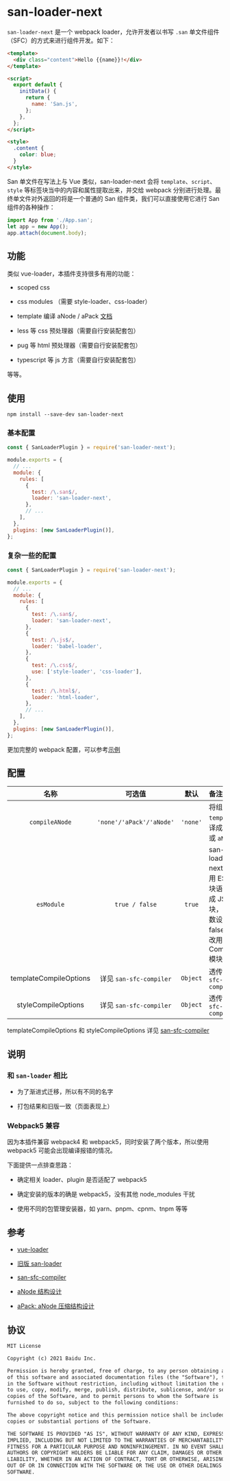 # san-loader-next

`san-loader-next` 是一个 webpack loader，允许开发者以书写 `.san` 单文件组件（SFC）的方式来进行组件开发。如下：

```html
<template>
  <div class="content">Hello {{name}}!</div>
</template>

<script>
  export default {
    initData() {
      return {
        name: 'San.js',
      };
    },
  };
</script>

<style>
  .content {
    color: blue;
  }
</style>
```

San 单文件在写法上与 Vue 类似，san-loader-next 会将 `template`、`script`、`style` 等标签块当中的内容和属性提取出来，并交给 webpack 分别进行处理。最终单文件对外返回的将是一个普通的 San 组件类，我们可以直接使用它进行 San 组件的各种操作：

```js
import App from './App.san';
let app = new App();
app.attach(document.body);
```

## 功能

类似 vue-loader，本插件支持很多有用的功能：

- scoped css

- css modules （需要 style-loader、css-loader）

- template 编译 aNode / aPack [文档](https://github.com/baidu/san/blob/master/doc/anode.md)

- less 等 css 预处理器（需要自行安装配套包）

- pug 等 html 预处理器（需要自行安装配套包）

- typescript 等 js 方言（需要自行安装配套包）

等等。

## 使用

```shell
npm install --save-dev san-loader-next
```

### 基本配置

```js
const { SanLoaderPlugin } = require('san-loader-next');

module.exports = {
  // ...
  module: {
    rules: [
      {
        test: /\.san$/,
        loader: 'san-loader-next',
      },
      // ...
    ],
  },
  plugins: [new SanLoaderPlugin()],
};
```

### 复杂一些的配置

```js
const { SanLoaderPlugin } = require('san-loader-next');

module.exports = {
  // ...
  module: {
    rules: [
      {
        test: /\.san$/,
        loader: 'san-loader-next',
      },
      {
        test: /\.js$/,
        loader: 'babel-loader',
      },
      {
        test: /\.css$/,
        use: ['style-loader', 'css-loader'],
      },
      {
        test: /\.html$/,
        loader: 'html-loader',
      },
      // ...
    ],
  },
  plugins: [new SanLoaderPlugin()],
};
```

更加完整的 webpack 配置，可以参考[示例](https://github.com/wanwu/san-loader-next/blob/main/examples/)

## 配置

|          名称          |          可选值          |   默认   | 备注                                                                                               |
| :--------------------: | :----------------------: | :------: | :------------------------------------------------------------------------------------------------- |
|     `compileANode`     | `'none'/'aPack'/'aNode'` | `'none'` | 将组件的 `template` 编译成 `aPack` 或 `aNode`                                                      |
|       `esModule`       |      `true / false`      |  `true`  | san-loader-next 默认使用 ESM 模块语法来生成 JS 模块，将该参数设为 false 可以改用 CommonJS 模块语法 |
| templateCompileOptions | 详见 `san-sfc-compiler`  | `Object` | 透传 `san-sfc-compiler`                                                                            |
|  styleCompileOptions   | 详见 `san-sfc-compiler`  | `Object` | 透传 `san-sfc-compiler`                                                                            |

templateCompileOptions 和 styleCompileOptions 详见 [san-sfc-compiler](https://github.com/wanwu/san-sfc-compiler/)

## 说明

### 和 `san-loader` 相比

- 为了渐进式迁移，所以有不同的名字

- 打包结果和旧版一致（页面表现上）

### Webpack5 兼容

因为本插件兼容 webpack4 和 webpack5，同时安装了两个版本，所以使用 webpack5 可能会出现编译报错的情况。

下面提供一点排查思路：

- 确定相关 loader、plugin 是否适配了 webpack5

- 确定安装的版本的确是 webpack5，没有其他 node_modules 干扰

- 使用不同的包管理安装器，如 yarn、pnpm、cpnm、tnpm 等等

## 参考

- [vue-loader](https://github.com/vuejs/vue-loader)

- [旧版 san-loader](https://github.com/ecomfe/san-loader)

- [san-sfc-compiler](https://github.com/wanwu/san-sfc-compiler/)

- [aNode 结构设计](https://github.com/baidu/san/blob/master/doc/anode.md)

- [aPack: aNode 压缩结构设计](https://github.com/baidu/san/blob/master/doc/anode-pack.md)

## 协议

```txt
MIT License

Copyright (c) 2021 Baidu Inc.

Permission is hereby granted, free of charge, to any person obtaining a copy
of this software and associated documentation files (the "Software"), to deal
in the Software without restriction, including without limitation the rights
to use, copy, modify, merge, publish, distribute, sublicense, and/or sell
copies of the Software, and to permit persons to whom the Software is
furnished to do so, subject to the following conditions:

The above copyright notice and this permission notice shall be included in all
copies or substantial portions of the Software.

THE SOFTWARE IS PROVIDED "AS IS", WITHOUT WARRANTY OF ANY KIND, EXPRESS OR
IMPLIED, INCLUDING BUT NOT LIMITED TO THE WARRANTIES OF MERCHANTABILITY,
FITNESS FOR A PARTICULAR PURPOSE AND NONINFRINGEMENT. IN NO EVENT SHALL THE
AUTHORS OR COPYRIGHT HOLDERS BE LIABLE FOR ANY CLAIM, DAMAGES OR OTHER
LIABILITY, WHETHER IN AN ACTION OF CONTRACT, TORT OR OTHERWISE, ARISING FROM,
OUT OF OR IN CONNECTION WITH THE SOFTWARE OR THE USE OR OTHER DEALINGS IN THE
SOFTWARE.
```
